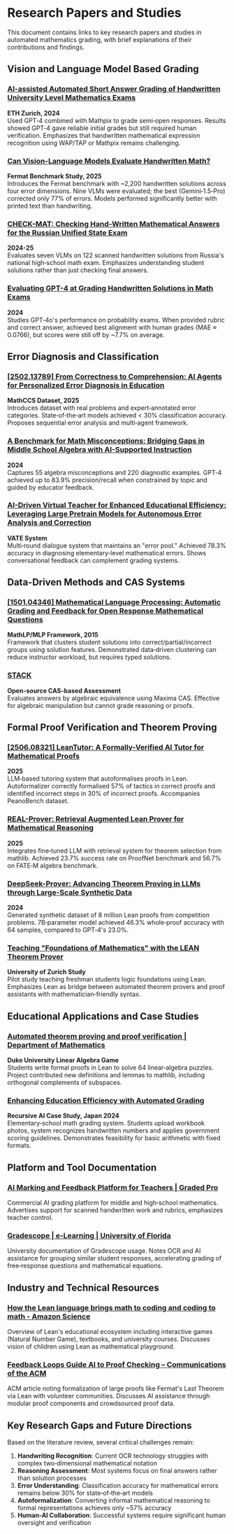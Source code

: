 # Research Papers and Studies

This document contains links to key research papers and studies in automated mathematics grading, with brief explanations of their contributions and findings.

## Vision and Language Model Based Grading

### [AI-assisted Automated Short Answer Grading of Handwritten University Level Mathematics Exams](https://arxiv.org/html/2408.11728v1)
**ETH Zurich, 2024**  
Used GPT‑4 combined with Mathpix to grade semi‑open responses. Results showed GPT‑4 gave reliable initial grades but still required human verification. Emphasizes that handwritten mathematical expression recognition using WAP/TAP or Mathpix remains challenging.

### [Can Vision-Language Models Evaluate Handwritten Math?](https://arxiv.org/html/2501.07244v2)
**Fermat Benchmark Study, 2025**  
Introduces the Fermat benchmark with ~2,200 handwritten solutions across four error dimensions. Nine VLMs were evaluated; the best (Gemini‑1.5‑Pro) corrected only 77% of errors. Models performed significantly better with printed text than handwriting.

### [CHECK-MAT: Checking Hand-Written Mathematical Answers for the Russian Unified State Exam](https://arxiv.org/html/2507.22958v1)
**2024-25**  
Evaluates seven VLMs on 122 scanned handwritten solutions from Russia's national high‑school math exam. Emphasizes understanding student solutions rather than just checking final answers.

### [Evaluating GPT-4 at Grading Handwritten Solutions in Math Exams](https://arxiv.org/html/2411.05231v1)
**2024**  
Studies GPT‑4o's performance on probability exams. When provided rubric and correct answer, achieved best alignment with human grades (MAE ≈ 0.0766), but scores were still off by ~7.7% on average.

## Error Diagnosis and Classification

### [[2502.13789] From Correctness to Comprehension: AI Agents for Personalized Error Diagnosis in Education](https://arxiv.org/abs/2502.13789)
**MathCCS Dataset, 2025**  
Introduces dataset with real problems and expert‑annotated error categories. State‑of‑the‑art models achieved < 30% classification accuracy. Proposes sequential error analysis and multi‑agent framework.

### [A Benchmark for Math Misconceptions: Bridging Gaps in Middle School Algebra with AI-Supported Instruction](https://arxiv.org/html/2412.03765v1)
**2024**  
Captures 55 algebra misconceptions and 220 diagnostic examples. GPT‑4 achieved up to 83.9% precision/recall when constrained by topic and guided by educator feedback.

### [AI-Driven Virtual Teacher for Enhanced Educational Efficiency: Leveraging Large Pretrain Models for Autonomous Error Analysis and Correction](https://arxiv.org/html/2409.09403v1)
**VATE System**  
Multi‑round dialogue system that maintains an "error pool." Achieved 78.3% accuracy in diagnosing elementary‑level mathematical errors. Shows conversational feedback can complement grading systems.

## Data-Driven Methods and CAS Systems

### [[1501.04346] Mathematical Language Processing: Automatic Grading and Feedback for Open Response Mathematical Questions](https://arxiv.org/abs/1501.04346)
**MathLP/MLP Framework, 2015**  
Framework that clusters student solutions into correct/partial/incorrect groups using solution features. Demonstrated data‑driven clustering can reduce instructor workload, but requires typed solutions.

### [STACK](https://stack-assessment.org/)
**Open-source CAS-based Assessment**  
Evaluates answers by algebraic equivalence using Maxima CAS. Effective for algebraic manipulation but cannot grade reasoning or proofs.

## Formal Proof Verification and Theorem Proving

### [[2506.08321] LeanTutor: A Formally-Verified AI Tutor for Mathematical Proofs](https://arxiv.org/abs/2506.08321)
**2025**  
LLM‑based tutoring system that autoformalises proofs in Lean. Autoformalizer correctly formalised 57% of tactics in correct proofs and identified incorrect steps in 30% of incorrect proofs. Accompanies PeanoBench dataset.

### [REAL-Prover: Retrieval Augmented Lean Prover for Mathematical Reasoning](https://arxiv.org/html/2505.20613v1)
**2025**  
Integrates fine‑tuned LLM with retrieval system for theorem selection from mathlib. Achieved 23.7% success rate on ProofNet benchmark and 56.7% on FATE‑M algebra benchmark.

### [DeepSeek-Prover: Advancing Theorem Proving in LLMs through Large-Scale Synthetic Data](https://arxiv.org/html/2405.14333v1)
**2024**  
Generated synthetic dataset of 8 million Lean proofs from competition problems. 7B‑parameter model achieved 46.3% whole‑proof accuracy with 64 samples, compared to GPT‑4's 23.0%.

### [Teaching "Foundations of Mathematics" with the LEAN Theorem Prover](https://arxiv.org/html/2501.03352v2)
**University of Zurich Study**  
Pilot study teaching freshman students logic foundations using Lean. Emphasizes Lean as bridge between automated theorem provers and proof assistants with mathematician‑friendly syntax.

## Educational Applications and Case Studies

### [Automated theorem proving and proof verification | Department of Mathematics](https://math.duke.edu/mathplus/2023/automated-theorem-proving-and-proof-verification)
**Duke University Linear Algebra Game**  
Students write formal proofs in Lean to solve 64 linear‑algebra puzzles. Project contributed new definitions and lemmas to mathlib, including orthogonal complements of subspaces.

### [Enhancing Education Efficiency with Automated Grading](https://recursiveai.co.jp/case-studies/enhancing-education-efficiency-with-automated-grading)
**Recursive AI Case Study, Japan 2024**  
Elementary‑school math grading system. Students upload workbook photos, system recognizes handwritten numbers and applies government scoring guidelines. Demonstrates feasibility for basic arithmetic with fixed formats.

## Platform and Tool Documentation

### [AI Marking and Feedback Platform for Teachers | Graded Pro](https://graded.pro/pages/best-ai-grading-tool-for-math)
Commercial AI grading platform for middle and high‑school mathematics. Advertises support for scanned handwritten work and rubrics, emphasizes teacher control.

### [Gradescope | e-Learning | University of Florida](https://elearning.ufl.edu/supported-services/gradescope/)
University documentation of Gradescope usage. Notes OCR and AI assistance for grouping similar student responses, accelerating grading of free‑response questions and mathematical equations.

## Industry and Technical Resources

### [How the Lean language brings math to coding and coding to math - Amazon Science](https://www.amazon.science/blog/how-the-lean-language-brings-math-to-coding-and-coding-to-math)
Overview of Lean's educational ecosystem including interactive games (Natural Number Game), textbooks, and university courses. Discusses vision of children using Lean as mathematical playground.

### [Feedback Loops Guide AI to Proof Checking – Communications of the ACM](https://cacm.acm.org/news/feedback-loops-guide-ai-to-proof-checking/)
ACM article noting formalization of large proofs like Fermat's Last Theorem via Lean with volunteer communities. Discusses AI assistance through modular proof components and crowdsourced proof data.

## Key Research Gaps and Future Directions

Based on the literature review, several critical challenges remain:

1. **Handwriting Recognition**: Current OCR technology struggles with complex two‑dimensional mathematical notation
2. **Reasoning Assessment**: Most systems focus on final answers rather than solution processes
3. **Error Understanding**: Classification accuracy for mathematical errors remains below 30% for state‑of‑the‑art models  
4. **Autoformalization**: Converting informal mathematical reasoning to formal representations achieves only ~57% accuracy
5. **Human-AI Collaboration**: Successful systems require significant human oversight and verification